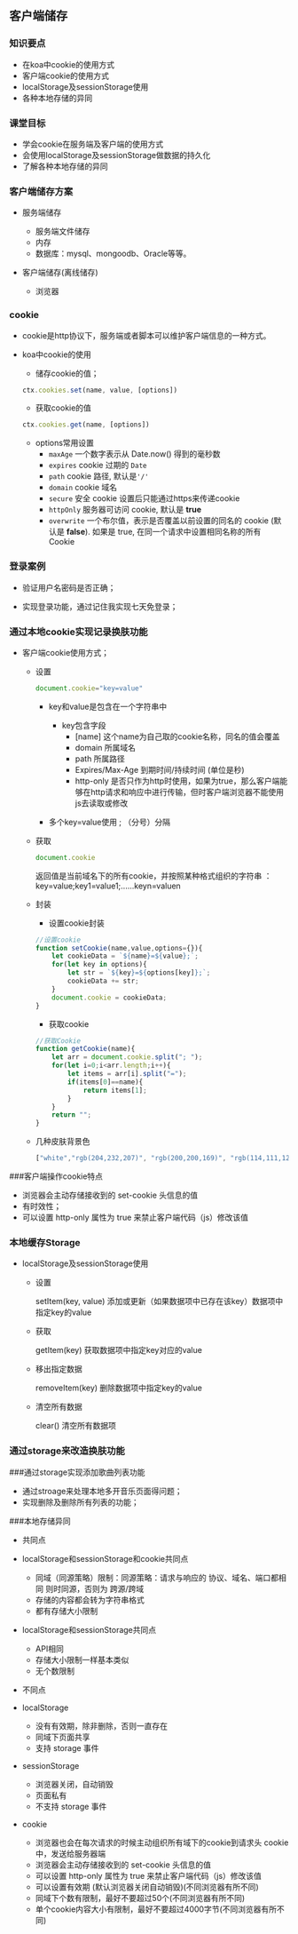 ## 客户端储存

### 知识要点

- 在koa中cookie的使用方式
- 客户端cookie的使用方式
- localStorage及sessionStorage使用
- 各种本地存储的异同

### 课堂目标

- 学会cookie在服务端及客户端的使用方式
- 会使用localStorage及sessionStorage做数据的持久化
- 了解各种本地存储的异同

### 客户端储存方案

- 服务端储存

  - 服务端文件储存
  - 内存
  - 数据库：mysql、mongoodb、Oracle等等。

- 客户端储存(离线储存)

  - 浏览器

    

### cookie

- cookie是http协议下，服务端或者脚本可以维护客户端信息的一种方式。

- koa中cookie的使用

  - 储存cookie的值；

  ```js
  ctx.cookies.set(name, value, [options])
  ```

  - 获取cookie的值

  ```js
  ctx.cookies.get(name, [options])
  ```

  - options常用设置
    - `maxAge` 一个数字表示从 Date.now() 得到的毫秒数
    - `expires` cookie 过期的 `Date`
    - `path` cookie 路径, 默认是`'/'`
    - `domain` cookie 域名
    - `secure` 安全 cookie  设置后只能通过https来传递cookie
    - `httpOnly` 服务器可访问 cookie, 默认是 **true**
    - `overwrite` 一个布尔值，表示是否覆盖以前设置的同名的 cookie (默认是 **false**). 如果是 true, 在同一个请求中设置相同名称的所有 Cookie

### 登录案例

- 验证用户名密码是否正确；

- 实现登录功能，通过记住我实现七天免登录；

  

### 通过本地cookie实现记录换肤功能

- 客户端cookie使用方式；

  - 设置

    ```js
    document.cookie="key=value"
    ```

    - key和value是包含在一个字符串中

      - key包含字段
        - [name] 这个name为自己取的cookie名称，同名的值会覆盖
        - domain 所属域名
        - path 所属路径
        - Expires/Max-Age 到期时间/持续时间 (单位是秒)
        - http-only 是否只作为http时使用，如果为true，那么客户端能够在http请求和响应中进行传输，但时客户端浏览器不能使用js去读取或修改

    - 多个key=value使用 ; （分号）分隔

      

  - 获取

    ```js
    document.cookie
    ```

    返回值是当前域名下的所有cookie，并按照某种格式组织的字符串 ：key=value;key1=value1;......keyn=valuen

  - 封装

    - 设置cookie封装

    ```js
    //设置cookie
    function setCookie(name,value,options={}){
        let cookieData = `${name}=${value};`;
        for(let key in options){
            let str = `${key}=${options[key]};`;
            cookieData += str;
        }
        document.cookie = cookieData;
    }
    ```

    

    - 获取cookie

    ```js
    //获取Cookie
    function getCookie(name){
        let arr = document.cookie.split("; ");
        for(let i=0;i<arr.length;i++){
            let items = arr[i].split("=");
            if(items[0]==name){
                return items[1];
            }
        }
        return "";
    }
    ```

  - 几种皮肤背景色

    ```js
    ["white","rgb(204,232,207)", "rgb(200,200,169)", "rgb(114,111,128)"]
    ```

    

###客户端操作cookie特点

- 浏览器会主动存储接收到的 set-cookie 头信息的值
- 有时效性；
- 可以设置 http-only 属性为 true 来禁止客户端代码（js）修改该值



### 本地缓存Storage

- localStorage及sessionStorage使用

  - 设置

    setItem(key, value)   添加或更新（如果数据项中已存在该key）数据项中指定key的value

  - 获取

    getItem(key) 获取数据项中指定key对应的value

  - 移出指定数据

    removeItem(key) 删除数据项中指定key的value

  - 清空所有数据

    clear()  清空所有数据项

### 通过storage来改造换肤功能



###通过storage实现添加歌曲列表功能

- 通过stroage来处理本地多开音乐页面得问题；
- 实现删除及删除所有列表的功能；

###本地存储异同

- 共同点

- localStorage和sessionStorage和cookie共同点
  - 同域（同源策略）限制：同源策略：请求与响应的 协议、域名、端口都相同 则时同源，否则为 跨源/跨域
  - 存储的内容都会转为字符串格式
  - 都有存储大小限制

- localStorage和sessionStorage共同点

  - API相同
  - 存储大小限制一样基本类似
  - 无个数限制

  

- 不同点
- localStorage
  - 没有有效期，除非删除，否则一直存在
  - 同域下页面共享
  - 支持 storage 事件
- sessionStorage
  - 浏览器关闭，自动销毁
  - 页面私有
  - 不支持 storage 事件

- cookie
  - 浏览器也会在每次请求的时候主动组织所有域下的cookie到请求头 cookie 中，发送给服务器端
  - 浏览器会主动存储接收到的 set-cookie 头信息的值
  - 可以设置 http-only 属性为 true 来禁止客户端代码（js）修改该值
  - 可以设置有效期 (默认浏览器关闭自动销毁)(不同浏览器有所不同)
  - 同域下个数有限制，最好不要超过50个(不同浏览器有所不同)
  - 单个cookie内容大小有限制，最好不要超过4000字节(不同浏览器有所不同)